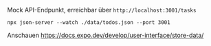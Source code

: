 Mock API-Endpunkt, erreichbar über `http://localhost:3001/tasks`

`npx json-server --watch ./data/todos.json --port 3001`

Anschauen https://docs.expo.dev/develop/user-interface/store-data/